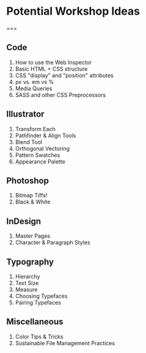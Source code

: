 # Potential Workshop Ideas
===


## Code

1. How to use the Web Inspector
2. Basic HTML + CSS structure
3. CSS "display" and "position" attributes
4. px vs. em vs %
5. Media Queries
6. SASS and other CSS Preprocessors


## Illustrator

1. Transform Each
2. Pathfinder & Align Tools
3. Blend Tool
4. Orthogonal Vectoring
5. Pattern Swatches
6. Appearance Palette


## Photoshop

1. Bitmap Tiffs!
2. Black & White


## InDesign

1. Master Pages
2. Character & Paragraph Styles


## Typography

1. Hierarchy
2. Text Size
3. Measure
4. Choosing Typefaces
5. Pairing Typefaces


## Miscellaneous

1. Color Tips & Tricks
2. Sustainable File Management Practices